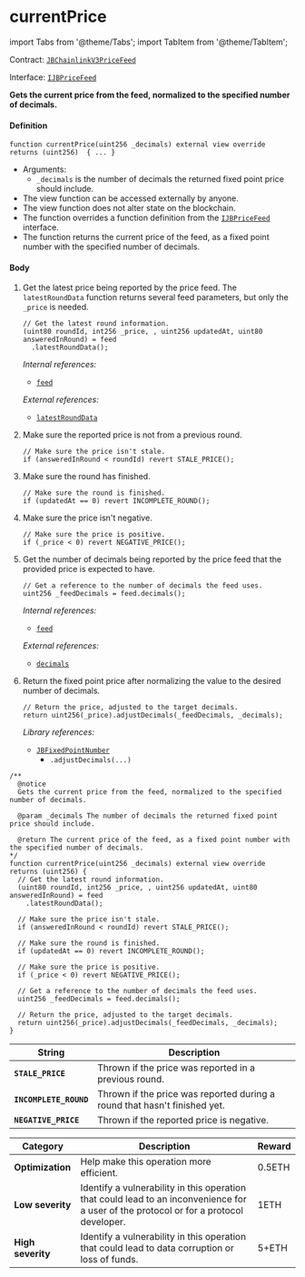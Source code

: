 # currentPrice

import Tabs from '@theme/Tabs';
import TabItem from '@theme/TabItem';

Contract: [`JBChainlinkV3PriceFeed`](/v4/deprecated/v3/api/contracts/or-price-feeds/jbchainlinkv3pricefeed/README.md)​‌

Interface: [`IJBPriceFeed`](/v4/deprecated/v3/api/interfaces/ijbpricefeed.md)

<Tabs>
<TabItem value="Step by step" label="Step by step">

**Gets the current price from the feed, normalized to the specified number of decimals.**

#### Definition

```
function currentPrice(uint256 _decimals) external view override returns (uint256)  { ... }
```

* Arguments:
  * `_decimals` is the number of decimals the returned fixed point price should include.
* The view function can be accessed externally by anyone.
* The view function does not alter state on the blockchain.
* The function overrides a function definition from the [`IJBPriceFeed`](/v4/deprecated/v3/api/interfaces/ijbpricefeed.md) interface.
* The function returns the current price of the feed, as a fixed point number with the specified number of decimals.

#### Body

1.  Get the latest price being reported by the price feed. The `latestRoundData` function returns several feed parameters, but only the `_price` is needed.

    ```
    // Get the latest round information.
    (uint80 roundId, int256 _price, , uint256 updatedAt, uint80 answeredInRound) = feed
      .latestRoundData();
    ```

    _Internal references:_

    * [`feed`](/v4/deprecated/v3/api/contracts/or-price-feeds/jbchainlinkv3pricefeed/properties/feed.md)

    _External references:_

    * [`latestRoundData`](https://docs.chain.link/price-feeds-api-reference/#latestrounddata)
2.  Make sure the reported price is not from a previous round.

    ```
    // Make sure the price isn't stale.
    if (answeredInRound < roundId) revert STALE_PRICE();
    ```

3.  Make sure the round has finished.

    ```
    // Make sure the round is finished.
    if (updatedAt == 0) revert INCOMPLETE_ROUND();
    ```

4.  Make sure the price isn't negative.

    ```
    // Make sure the price is positive.
    if (_price < 0) revert NEGATIVE_PRICE();
    ```

5.  Get the number of decimals being reported by the price feed that the provided price is expected to have.

    ```
    // Get a reference to the number of decimals the feed uses.
    uint256 _feedDecimals = feed.decimals();
    ```

    _Internal references:_

    * [`feed`](/v4/deprecated/v3/api/contracts/or-price-feeds/jbchainlinkv3pricefeed/properties/feed.md)

    _External references:_

    * [`decimals`](https://docs.chain.link/price-feeds-api-reference/#decimals)
3. Return the fixed point price after normalizing the value to the desired number of decimals.

    ```
    // Return the price, adjusted to the target decimals.
    return uint256(_price).adjustDecimals(_feedDecimals, _decimals);
    ```

    _Library references:_

    * [`JBFixedPointNumber`](/v4/deprecated/v3/api/libraries/jbfixedpointnumber.md)
      * `.adjustDecimals(...)`

</TabItem>

<TabItem value="Code" label="Code">

```
/**
  @notice
  Gets the current price from the feed, normalized to the specified number of decimals.

  @param _decimals The number of decimals the returned fixed point price should include.

  @return The current price of the feed, as a fixed point number with the specified number of decimals.
*/
function currentPrice(uint256 _decimals) external view override returns (uint256) {
  // Get the latest round information.
  (uint80 roundId, int256 _price, , uint256 updatedAt, uint80 answeredInRound) = feed
    .latestRoundData();

  // Make sure the price isn't stale.
  if (answeredInRound < roundId) revert STALE_PRICE();

  // Make sure the round is finished.
  if (updatedAt == 0) revert INCOMPLETE_ROUND();

  // Make sure the price is positive.
  if (_price < 0) revert NEGATIVE_PRICE();

  // Get a reference to the number of decimals the feed uses.
  uint256 _feedDecimals = feed.decimals();

  // Return the price, adjusted to the target decimals.
  return uint256(_price).adjustDecimals(_feedDecimals, _decimals);
}
```

</TabItem>

<TabItem value="Errors" label="Errors">

| String                                       | Description                                                                     |
| -------------------------------------------- | ------------------------------------------------------------------------------- |
| **`STALE_PRICE`**    | Thrown if the price was reported in a previous round.   |
| **`INCOMPLETE_ROUND`**    | Thrown if the price was reported during a round that hasn't finished yet.   |
| **`NEGATIVE_PRICE`**    | Thrown if the reported price is negative.   |

</TabItem>

<TabItem value="Bug bounty" label="Bug bounty">

| Category          | Description                                                                                                                            | Reward |
| ----------------- | -------------------------------------------------------------------------------------------------------------------------------------- | ------ |
| **Optimization**  | Help make this operation more efficient.                                                                                               | 0.5ETH |
| **Low severity**  | Identify a vulnerability in this operation that could lead to an inconvenience for a user of the protocol or for a protocol developer. | 1ETH   |
| **High severity** | Identify a vulnerability in this operation that could lead to data corruption or loss of funds.                                        | 5+ETH  |

</TabItem>
</Tabs>
